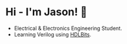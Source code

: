 <!---
jsnng/jsnng is a ✨ special ✨ repository because its `README.md` (this file) appears on your GitHub profile.
You can click the Preview link to take a look at your changes.
--->

# Hi - I'm Jason! 👋

- Electrical & Electronics Engineering Student.
- Learning Verilog using [HDLBits](https://hdlbits.01xz.net/wiki/Main_Page).

